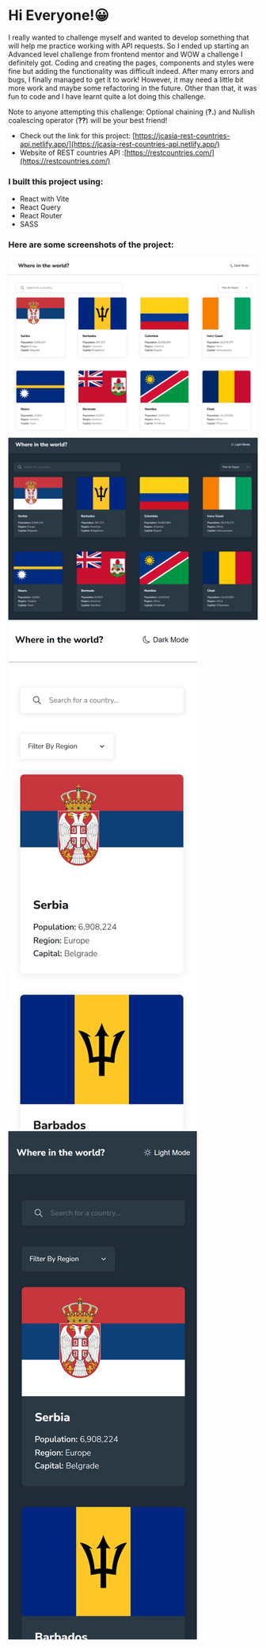 # Hi Everyone!😀

I really wanted to challenge myself and wanted to develop something that will help me practice working with API requests. So I ended up starting an Advanced level challenge from frontend mentor and WOW a challenge I definitely got. Coding and creating the pages, components and styles were fine but adding the functionality was difficult indeed. After many errors and bugs, I finally managed to get it to work! However, it may need a little bit more work and maybe some refactoring in the future. Other than that, it was fun to code and I have learnt quite a lot doing this challenge.

Note to anyone attempting this challenge: Optional chaining (<strong>?.</strong>) and Nullish coalescing operator (<strong>??</strong>) will be your best friend!

- Check out the link for this project: [https://jcasia-rest-countries-api.netlify.app/](https://jcasia-rest-countries-api.netlify.app/)
- Website of REST countries API :[https://restcountries.com/](https://restcountries.com/)

### I built this project using:

- React with Vite
- React Query
- React Router
- SASS

### Here are some screenshots of the project:

![](./src/images/sc1-desktop.png)
![](./src/images/sc2-desktop.png)
![](./src/images/sc1-phone.png)
![](./src/images/sc2-phone.png)

